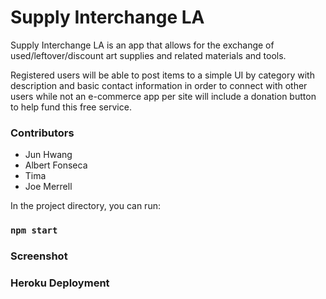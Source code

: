 # Supply Interchange LA 

Supply Interchange LA is an app that allows for the exchange of used/leftover/discount art supplies and related materials
and tools.

Registered users will be able to post items to a simple UI by category with description and basic contact information in order to connect with other users while not an e-commerce app per site will include a donation button to help fund this free service.


### Contributors

- Jun Hwang
- Albert Fonseca
- Tima
- Joe Merrell


In the project directory, you can run:

### `npm start`

### Screenshot




### Heroku Deployment 


